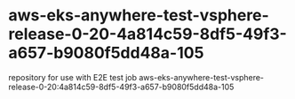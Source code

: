 # aws-eks-anywhere-test-vsphere-release-0-20-4a814c59-8df5-49f3-a657-b9080f5dd48a-105
repository for use with E2E test job aws-eks-anywhere-test-vsphere-release-0-20:4a814c59-8df5-49f3-a657-b9080f5dd48a-105
